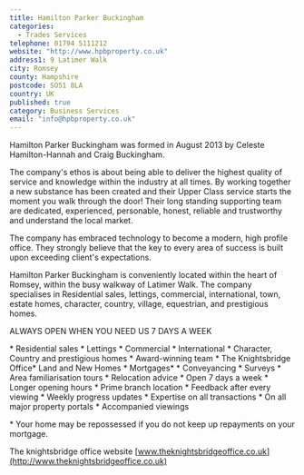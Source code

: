 ```yaml
---
title: Hamilton Parker Buckingham
categories: 
  - Trades Services
telephone: 01794 5111212
website: "http://www.hpbproperty.co.uk"
address1: 9 Latimer Walk
city: Romsey
county: Hampshire
postcode: SO51 8LA
country: UK
published: true
category: Business Services
email: "info@hpbproperty.co.uk"
---
```



Hamilton Parker Buckingham was formed in August 2013 by Celeste Hamilton-Hannah and Craig Buckingham.

The company's ethos is about being able to deliver the highest quality of service and knowledge within the industry at all times. By working together a new substance has been created and their Upper Class service starts the moment you walk through the door! Their long standing supporting team are dedicated, experienced, personable, honest, reliable and trustworthy and understand the local market.

The company has embraced technology to become a modern, high profile office. They strongly believe that the key to every area of success is built upon exceeding client's expectations.

Hamilton Parker Buckingham is conveniently located within the heart of Romsey, within the busy walkway of Latimer Walk. The company specialises in Residential sales, lettings, commercial, international, town, estate homes, character, country, village, equestrian, and prestigious homes.

ALWAYS OPEN WHEN YOU NEED US 7 DAYS A WEEK

\* Residential sales \* Lettings \* Commercial \* International \* Character, Country and prestigious homes \* Award-winning team \* The Knightsbridge Office\* Land and New Homes \* Mortgages\* \* Conveyancing \* Surveys \* Area familiarisation tours \* Relocation advice \* Open 7 days a week \* Longer opening hours \* Prime branch location \* Feedback after every viewing \* Weekly progress updates \* Expertise on all transactions \* On all major property portals \* Accompanied viewings

\* Your home may be repossessed if you do not keep up repayments on your mortgage.

The knightsbridge office website [www.theknightsbridgeoffice.co.uk](http://www.theknightsbridgeoffice.co.uk)
